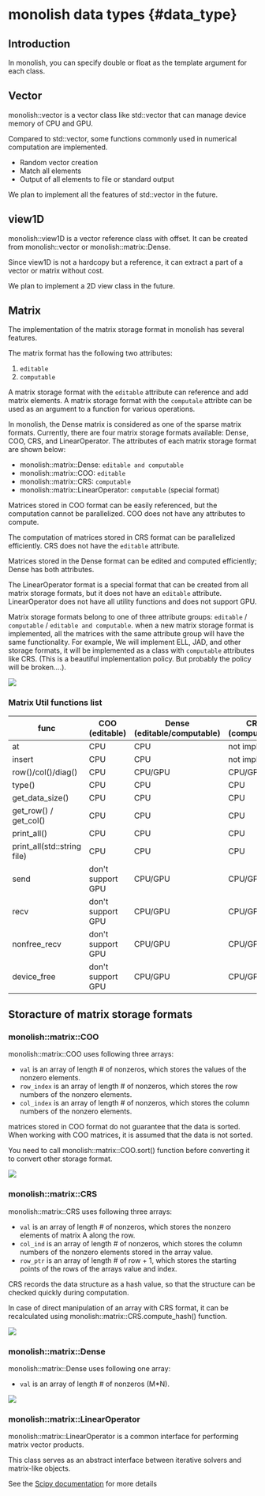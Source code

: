 # monolish data types {#data_type}

## Introduction
In monolish, you can specify double or float as the template argument for each class.

## Vector
monolish::vector is a vector class like std::vector that can manage device memory of CPU and GPU.

Compared to std::vector, some functions commonly used in numerical computation are implemented.
- Random vector creation
- Match all elements
- Output of all elements to file or standard output

We plan to implement all the features of std::vector in the future.

## view1D
monolish::view1D is a vector reference class with offset.
It can be created from monolish::vector or monolish::matrix::Dense.

Since view1D is not a hardcopy but a reference, it can extract a part of a vector or matrix without cost.

We plan to implement a 2D view class in the future.

## Matrix
The implementation of the matrix storage format in monolish has several features.

The matrix format has the following two attributes:
1. `editable`
2. `computable`

A matrix storage format with the `editable` attribute can reference and add matrix elements.
A matrix storage format with the `computale` attribte can be used as an argument to a function for various operations.

In monolish, the Dense matrix is considered as one of the sparse matrix formats.
Currently, there are four matrix storage formats available: Dense, COO, CRS, and LinearOperator.
The attributes of each matrix storage format are shown below:
- monolish::matrix::Dense: `editable and computable`
- monolish::matrix::COO: `editable`
- monolish::matrix::CRS: `computable`
- monolish::matrix::LinearOperator: `computable` (special format)

Matrices stored in COO format can be easily referenced, but the computation cannot be parallelized. COO does not have any attributes to compute.

The computation of matrices stored in CRS format can be parallelized efficiently. CRS does not have the `editable` attribute.

Matrices stored in the Dense format can be edited and computed efficiently; Dense has both attributes.

The LinearOperator format is a special format that can be created from all matrix storage formats, but it does not have an `editable` attribute. 
LinearOperator does not have all utility functions and does not support GPU.

Matrix storage formats belong to one of three attribute groups: `editable` / `computable` / `editable and computable`.
when a new matrix storage format is implemented, all the matrices with the same attribute group will have the same functionality.
For example, We will implement ELL, JAD, and other storage formats, it will be implemented as a class with `computable` attributes like CRS.
(This is a beautiful implementation policy. But probably the policy will be broken....).

![](./img/convert.png)

### Matrix Util functions list 

| func                          | COO (editable)              | Dense (editable/computable) | CRS (computable) |
|-------------------------------|-----------------------------|------------------------------|---------------|
| at                            | CPU                         | CPU                          | not impl.     |
| insert                        | CPU                         | CPU                          | not impl.     |
| row()/col()/diag()            | CPU                         | CPU/GPU                      | CPU/GPU       |
| type()                        | CPU                         | CPU                          | CPU           |
| get_data_size()               | CPU                         | CPU                          | CPU           |
| get_row()   / get_col()       | CPU                         | CPU                          | CPU           |
| print_all()                   | CPU                         | CPU                          | CPU           |
| print_all(std::string file)   | CPU                         | CPU                          | CPU           |
| send                          | don't support GPU           | CPU/GPU                      | CPU/GPU       |
| recv                          | don't support GPU           | CPU/GPU                      | CPU/GPU       |
| nonfree_recv                  | don't support GPU           | CPU/GPU                      | CPU/GPU       |
| device_free                   | don't support GPU           | CPU/GPU                      | CPU/GPU       |

## Storacture of matrix storage formats
### monolish::matrix::COO
monolish::matrix::COO uses following three arrays:
- `val` is an array of length # of nonzeros, which stores the values of the nonzero elements.
- `row_index` is an array of length # of nonzeros, which stores the row numbers of the nonzero elements.
- `col_index` is an array of length # of nonzeros, which stores the column numbers of the nonzero elements.

matrices stored in COO format do not guarantee that the data is sorted.
When working with COO matrices, it is assumed that the data is not sorted.

You need to call monolish::matrix::COO.sort() function before converting it to convert other storage format.

![](./img/COO.png)

### monolish::matrix::CRS
monolish::matrix::CRS uses following three arrays:
- `val` is an array of length # of nonzeros, which stores the nonzero elements of matrix A along the row.
- `col_ind` is an array of length # of nonzeros, which stores the column numbers of the nonzero elements
stored in the array value.
- `row_ptr` is an array of length # of row + 1, which stores the starting points of the rows of the arrays value and index.

CRS records the data structure as a hash value, so that the structure can be checked quickly during computation.

In case of direct manipulation of an array with CRS format, it can be recalculated using monolish::matrix::CRS.compute_hash() function.

![](./img/CRS.png)

### monolish::matrix::Dense
monolish::matrix::Dense uses following one array:
- `val` is an array of length # of nonzeros (M*N).

![](./img/Dense.png)

### monolish::matrix::LinearOperator
monolish::matrix::LinearOperator is a common interface for performing matrix vector products.

This class serves as an abstract interface between iterative solvers and matrix-like objects.

See the [Scipy documentation](https://docs.scipy.org/doc/scipy/reference/generated/scipy.sparse.linalg.LinearOperator.html) for more details
